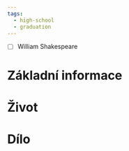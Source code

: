 ```yaml
---
tags:
  - high-school
  - graduation
---
```

- [ ] William Shakespeare
# Základní informace
# Život
# Dílo